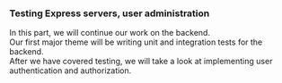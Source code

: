 ### Testing Express servers, user administration

In this part, we will continue our work on the backend.\
Our first major theme will be writing unit and integration tests for the backend.\
After we have covered testing, we will take a look at implementing user authentication and authorization.